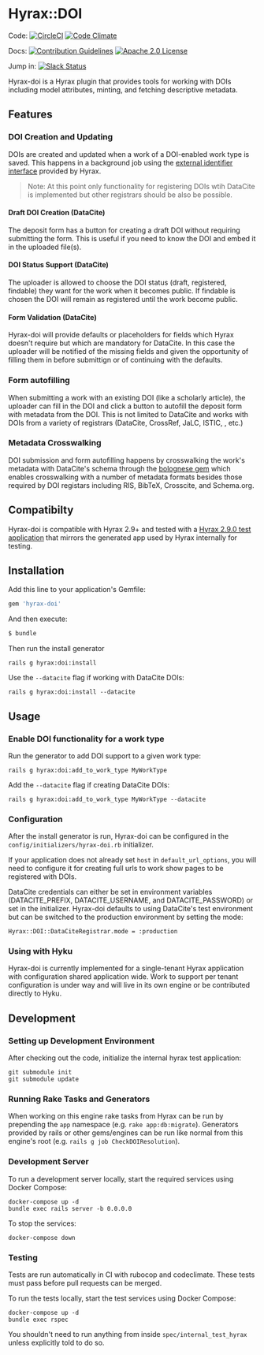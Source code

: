 # Hyrax::DOI
Code: [![CircleCI](https://circleci.com/gh/samvera-labs/hyrax-doi.svg?style=svg)](https://circleci.com/gh/samvera-labs/hyrax-doi)
[![Code Climate](https://codeclimate.com/github/samvera-labs/hyrax-doi/badges/gpa.svg)](https://codeclimate.com/github/samvera-labs/hyrax-doi)


Docs: [![Contribution Guidelines](http://img.shields.io/badge/CONTRIBUTING-Guidelines-blue.svg)](./CONTRIBUTING.md)
[![Apache 2.0 License](http://img.shields.io/badge/APACHE2-license-blue.svg)](./LICENSE)

Jump in: [![Slack Status](http://slack.samvera.org/badge.svg)](http://slack.samvera.org/)

Hyrax-doi is a Hyrax plugin that provides tools for working with DOIs including model attributes, minting, and fetching descriptive metadata.

## Features
### DOI Creation and Updating
DOIs are created and updated when a work of a DOI-enabled work type is saved.  This happens in a background job using the [external identifier interface](https://github.com/samvera/hyrax/pull/4458) provided by Hyrax.

>Note: At this point only functionality for registering DOIs wtih DataCite is implemented but other registrars should be also be possible.

#### Draft DOI Creation (DataCite)
The deposit form has a button for creating a draft DOI without requiring submitting the form.  This is useful if you need to know the DOI and embed it in the uploaded file(s).

#### DOI Status Support (DataCite)
The uploader is allowed to choose the DOI status (draft, registered, findable) they want for the work when it becomes public.  If findable is chosen the DOI will remain as registered until the work become public.

#### Form Validation (DataCite)
Hyrax-doi will provide defaults or placeholders for fields which Hyrax doesn't require but which are mandatory for DataCite.  In this case the uploader will be notified of the missing fields and given the opportunity of filling them in before submittign or of continuing with the defaults. 

### Form autofilling
When submitting a work with an existing DOI (like a scholarly article), the uploader can fill in the DOI and click a button to autofill the deposit form with metadata from the DOI.  This is not limited to DataCite and works with DOIs from a variety of registrars (DataCite, CrossRef, JaLC, ISTIC, , etc.)

### Metadata Crosswalking
DOI submission and form autofilling happens by crosswalking the work's metadata with DataCite's schema through the [bolognese gem](https://github.com/datacite/bolognese) which enables crosswalking with a number of metadata formats besides those required by DOI registars including RIS, BibTeX, Crosscite, and Schema.org.

## Compatibilty
Hyrax-doi is compatible with Hyrax 2.9+ and tested with a [Hyrax 2.9.0 test application](https://github.com/ubiquitypress/hyrax_test_app) that mirrors the generated app used by Hyrax internally for testing.

## Installation
Add this line to your application's Gemfile:

```ruby
gem 'hyrax-doi'
```

And then execute:
```bash
$ bundle
```

Then run the install generator
```
rails g hyrax:doi:install
```
Use the `--datacite` flag if working with DataCite DOIs:
```
rails g hyrax:doi:install --datacite
```

## Usage

### Enable DOI functionality for a work type
Run the generator to add DOI support to a given work type:
```
rails g hyrax:doi:add_to_work_type MyWorkType
```
Add the `--datacite` flag if creating DataCite DOIs:
```
rails g hyrax:doi:add_to_work_type MyWorkType --datacite
```

### Configuration
After the install generator is run, Hyrax-doi can be configured in the `config/initializers/hyrax-doi.rb` initializer.

If your application does not already set `host` in `default_url_options`, you will need to configure it for creating full urls to work show pages to be registered with DOIs.

DataCite credentials can either be set in environment variables (DATACITE_PREFIX, DATACITE_USERNAME, and DATACITE_PASSWORD) or set in the initializer.  Hyrax-doi defaults to using DataCite's test environment but can be switched to the production environment by setting the mode:
```
Hyrax::DOI::DataCiteRegistrar.mode = :production
```

### Using with Hyku
Hyrax-doi is currently implemented for a single-tenant Hyrax application with configuration shared application wide.  Work to support per tenant configuration is under way and will live in its own engine or be contributed directly to Hyku.

## Development

### Setting up Development Environment
After checking out the code, initialize the internal hyrax test application:
```
git submodule init
git submodule update
```

### Running Rake Tasks and Generators
When working on this engine rake tasks from Hyrax can be run by prepending the `app` namespace (e.g. `rake app:db:migrate`). Generators provided by rails or other gems/engines can be run like normal from this engine's root (e.g. `rails g job CheckDOIResolution`).

### Development Server

To run a development server locally, start the required services using Docker Compose:
```
docker-compose up -d
bundle exec rails server -b 0.0.0.0
```

To stop the services:
```
docker-compose down
```

### Testing

Tests are run automatically in CI with rubocop and codeclimate. These tests must pass before pull requests can be merged.

To run the tests locally, start the test services using Docker Compose:
```
docker-compose up -d
bundle exec rspec
```

You shouldn't need to run anything from inside `spec/internal_test_hyrax` unless explicitly told to do so.
